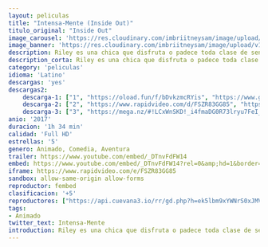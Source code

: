 ```yaml
---
layout: peliculas
title: "Intensa-Mente (Inside Out)"
titulo_original: "Inside Out"
image_carousel: 'https://res.cloudinary.com/imbriitneysam/image/upload/v1543186717/intensamenmt-poster-min.jpg'
image_banner: 'https://res.cloudinary.com/imbriitneysam/image/upload/v1543186717/intensamente-banner-min.jpg'
description: Riley es una chica que disfruta o padece toda clase de sentimientos. Aunque su vida ha estado marcada por la Alegría, también se ve afectada por otro tipo de emociones. Lo que Riley no entiende muy bien es por qué motivo tiene que existir la Tristeza en su vida. Una serie de acontecimientos hacen que Alegría y Tristeza se mezclen en una peligrosa aventura que dará un vuelco al mundo de Riley.
description_corta: Riley es una chica que disfruta o padece toda clase de sentimientos. Aunque su vida ha estado marcada por la Alegría, también se ve afectada por otro tipo de emociones. Lo que Riley no entiende muy bien es por qué motivo tiene que...
category: 'peliculas'
idioma: 'Latino'
descargas: 'yes'
descargas2:
    descarga-1: ["1", "https://oload.fun/f/bDvkzmcRYis", "https://www.google.com/s2/favicons?domain=openload.co","OpenLoad","https://res.cloudinary.com/imbriitneysam/image/upload/v1541473684/mexico.png", "Latino", "Full HD"]
    descarga-2: ["2", "https://www.rapidvideo.com/d/FSZR83GG85", "https://www.google.com/s2/favicons?domain=www.rapidvideo.com","RapidVideo","https://res.cloudinary.com/imbriitneysam/image/upload/v1541473684/mexico.png", "Latino", "Full HD"]
    descarga-3: ["3", "https://mega.nz/#!LCxWnSKD!_i4fmaDG0R73lryu7FeI_g29reDNY0OXUFoDPXNpw2M", "https://www.google.com/s2/favicons?domain=mega.nz","Mega","https://res.cloudinary.com/imbriitneysam/image/upload/v1541473684/mexico.png", "Latino", "Full HD"]
anio: '2017'
duracion: '1h 34 min'
calidad: 'Full HD'
estrellas: '5'
genero: Animado, Comedia, Aventura
trailer: https://www.youtube.com/embed/_DTnvFdFW14
embed: https://www.youtube.com/embed/_DTnvFdFW14?rel=0&amp;hd=1&border=0&wmode=opaque&enablejsapi=1&modestbranding=1&controls=1&showinfo=1
iframe: https://www.rapidvideo.com/e/FSZR83GG85
sandbox: allow-same-origin allow-forms
reproductor: fembed
clasificacion: '+5'
reproductores: ["https://api.cuevana3.io/rr/gd.php?h=ek5lbm9xYWNrS0xJMVp5b21KREk0dFBLbjVkaHhkRGdrOG1jbnBpUnhhS1Z6SWRwZGFQTTRhaW1sS1NTcE1tNnJkVnNnV1ROcktEZXpuVm1ZNWVVbzdxU3FadVkyUT09"]
tags:
- Animado
twitter_text: Intensa-Mente
introduction: Riley es una chica que disfruta o padece toda clase de sentimientos. Aunque su vida ha estado marcada por la Alegría, también se ve afectada por otro tipo de emociones. Lo que Riley no entiende muy bien es por qué motivo tiene que...
---
```












